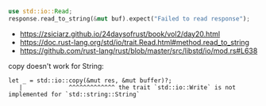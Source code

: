 ```rust
use std::io::Read;
response.read_to_string(&mut buf).expect("Failed to read response");
```

- https://zsiciarz.github.io/24daysofrust/book/vol2/day20.html
- https://doc.rust-lang.org/std/io/trait.Read.html#method.read_to_string
- https://github.com/rust-lang/rust/blob/master/src/libstd/io/mod.rs#L638

copy doesn't work for String:

```
let _ = std::io::copy(&mut res, &mut buffer)?;
   |             ^^^^^^^^^^^^^ the trait `std::io::Write` is not implemented for `std::string::String`
```